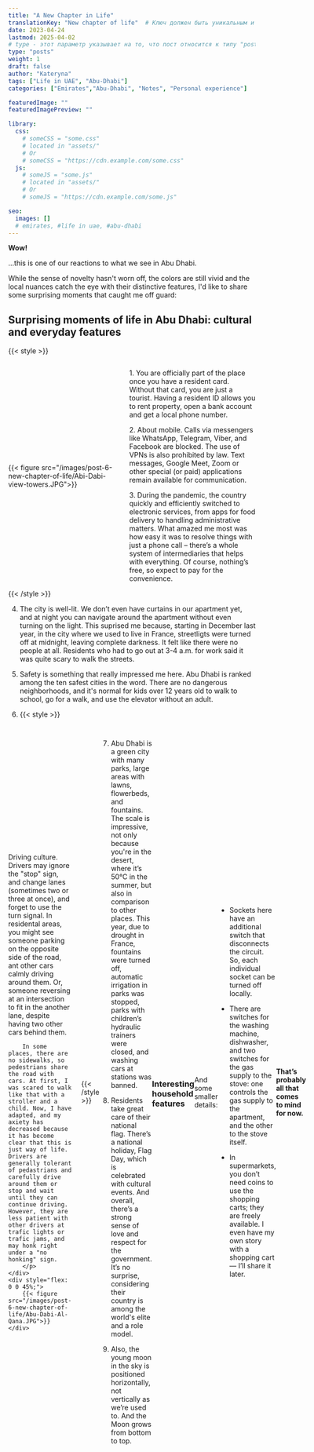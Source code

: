 ```yaml
---
title: "A New Chapter in Life"
translationKey: "New chapter of life"  # Ключ должен быть уникальным и постоянным
date: 2023-04-24
lastmod: 2025-04-02
# type - этот параметр указывает на то, что пост относится к типу "post"
type: "posts"
weight: 1
draft: false
author: "Kateryna"
tags: ["Life in UAE", "Abu-Dhabi"]
categories: ["Emirates","Abu-Dhabi", "Notes", "Personal experience"]

featuredImage: ""
featuredImagePreview: ""

library:
  css:
    # someCSS = "some.css"
    # located in "assets/"
    # Or
    # someCSS = "https://cdn.example.com/some.css"
  js:
    # someJS = "some.js"
    # located in "assets/"
    # Or
    # someJS = "https://cdn.example.com/some.js"

seo:
  images: []
  # emirates, #life in uae, #abu-dhabi
---
```



__Wow!__

…this is one of our reactions to what we see in Abu Dhabi.

While the sense of novelty hasn't worn off, the colors are still vivid and the local nuances catch the eye with their distinctive features, I'd like to share some surprising moments that caught me off guard:

## Surprising moments of life in Abu Dhabi: cultural and everyday features

{{< style >}}
 <div style="display: flex; align-items: center;">
    <div style="flex: 0 0 45%;">
        {{< figure src="/images/post-6-new-chapter-of-life/Abi-Dabi-view-towers.JPG">}}
    </div>
       <div style="flex: 1; margin-left: 20px;"> <!-- Отступ справа от текста -->
       <p> 1. You are officially part of the place once you have a resident card. Without that card, you are just a tourist. Having a resident ID allows you to rent property, open a bank account and get a local phone number. 
       </p>
       <p> 2. About mobile. Calls via messengers like WhatsApp, Telegram, Viber, and Facebook are blocked. The use of VPNs is also prohibited by law. Text messages, Google Meet, Zoom or other special (or paid) applications remain available for communication.
       </p>
       <p> 3. During the pandemic, the country quickly and efficiently switched to electronic services, from apps for food delivery to handling administrative matters. What amazed me most was how easy it was to resolve things with just a phone call – there’s a whole system of intermediaries that helps with everything. Of course, nothing’s free, so expect to pay for the convenience.
       </p>
    </div>
</div>
{{< /style >}}

4. The city is well-lit. We don’t even have curtains in our apartment yet, and at night you can navigate around the apartment without even turning on the light. This suprised me because, starting in December last year, in the city where we used to live in France, streetligts were turned off at midnight, leaving complete darkness. It felt like there were no people at all. Residents who had to go out at 3-4 a.m. for work said it was quite scary to walk the streets.

5. Safety is something that really impressed me here. Abu Dhabi is ranked among the ten safest cities in the word. There are no dangerous neighborhoods, and it's normal for kids over 12 years old to walk to school, go for a walk, and use the elevator without an adult.  

6. {{< style >}}
 <div style="display: flex; align-items: center;">
       <div style="flex: 1; margin-right: 20px;"> <!-- Отступ справа от текста -->
        <p> Driving culture. Drivers may ignore the "stop" sign, and change lanes (sometimes two or three at once), and forget to use the turn signal. In residental areas, you might see someone parking on the opposite side of the road, ant other cars calmly driving around them. Or, someone reversing at an intersection to fit in the another lane, despite having two other cars behind them. 
        
        In some places, there are no sidewalks, so pedestrians share the road with cars. At first, I was scared to walk like that with a stroller and a child. Now, I have adapted, and my axiety has decreased because it has become clear that this is just way of life. Drivers are generally tolerant of pedastrians and carefully drive around them or stop and wait until they can continue driving. However, they are less patient with other drivers at trafic lights or trafic jams, and may honk right under a "no honking" sign.  
        </p>
    </div>
    <div style="flex: 0 0 45%;">
        {{< figure src="/images/post-6-new-chapter-of-life/Abu-Dabi-Al-Qana.JPG">}}
    </div>
</div>
{{< /style >}}

7. Abu Dhabi is a green city with many parks, large areas with lawns, flowerbeds, and fountains. The scale is impressive, not only because you're in the desert, where it’s 50°C in the summer, but also in comparison to other places. This year, due to drought in France, fountains were turned off, automatic irrigation in parks was stopped, parks with children’s hydraulic trainers were closed, and washing cars at stations was banned.

8. Residents take great care of their national flag. There’s a national holiday, Flag Day, which is celebrated with cultural events. And overall, there’s a strong sense of love and respect for the government. It’s no surprise, considering their country is among the world's elite and a role model.

9. Also, the young moon in the sky is positioned horizontally, not vertically as we’re used to. And the Moon grows from bottom to top.
<br>

### Interesting household features 

And some smaller details:

* Sockets here have an additional switch that disconnects the circuit. So, each individual socket can be turned off locally.

* There are switches for the washing machine, dishwasher, and two switches for the gas supply to the stove: one controls the gas supply to the apartment, and the other to the stove itself.

* In supermarkets, you don’t need coins to use the shopping carts; they are freely available. I even have my own story with a shopping cart — I’ll share it later.

<b>That’s probably all that comes to mind for now.</b>
